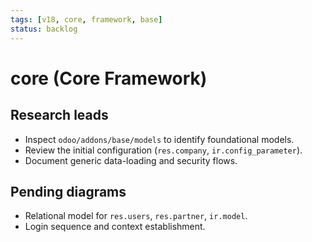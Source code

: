 ```yaml
---
tags: [v18, core, framework, base]
status: backlog
---
```

# core (Core Framework)

## Research leads
- Inspect `odoo/addons/base/models` to identify foundational models.
- Review the initial configuration (`res.company`, `ir.config_parameter`).
- Document generic data-loading and security flows.

## Pending diagrams
- Relational model for `res.users`, `res.partner`, `ir.model`.
- Login sequence and context establishment.




